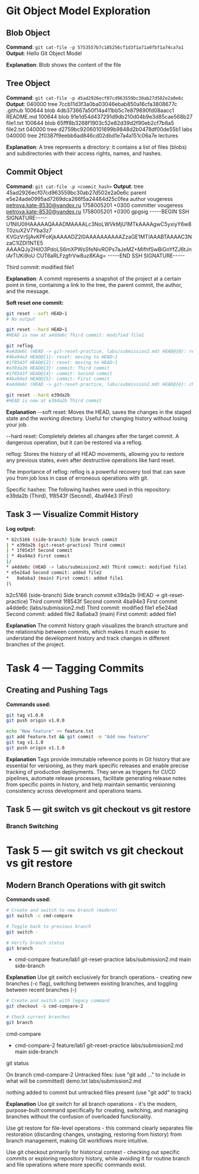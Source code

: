 # Git Object Model Exploration

## Blob Object
**Command**: `git cat-file -p 5753557b7c185256cf1d3f1a71a0fbf1a74ca7a1`
**Output**:
Hello Git Object Model

**Explanation**: Blob shows the content of the file

## Tree Object  
**Command**: `git cat-file -p 45ad2926ecf07cd963559bc30ab27d502e2a0e6c `
**Output**:
040000 tree 7ccb11d3f3a0ba03046ebab850a16cfa3808677c    .github
100644 blob 4db373667a50f14a411bb5c7e879690fd08aacc1    README.md
100644 blob 91e1d54d437291d9db210d04b9e3d85cae568b27    file1.txt
100644 blob 65fff8b3268f1903c52e82d39d2f90eb2cf7b8a5    file2.txt
040000 tree d2759bc92060101699b9848d2b0478df00de55b1    labs
040000 tree 2f0387f9eebb6ad846cd02dbd1e7a4a151c06a7e    lectures

**Explanation**: A tree represents a directory: it contains a list of files (blobs) and subdirectories with their access rights, names, and hashes.

## Commit Object
**Command**: `git cat-file -p <commit_hash>`
**Output**:
tree 45ad2926ecf07cd963559bc30ab27d502e2a0e6c
parent e5e24ade0995ad7269dca266f5a24484d25c0fea
author vougeress <petrova.kate-8530@yandex.ru> 1758005201 +0300
committer vougeress <petrova.kate-8530@yandex.ru> 1758005201 +0300
gpgsig -----BEGIN SSH SIGNATURE-----
 U1NIU0lHAAAAAQAAADMAAAALc3NoLWVkMjU1MTkAAAAgwC5yxiyY6w8T0ziuX2V7Yba3z7
 KVGzVrSjAvKPFoKjkAAAADZ2l0AAAAAAAAAAZzaGE1MTIAAABTAAAAC3NzaC1lZDI1NTE5
 AAAAQJy2HilO3PdoLS6mXPWsSfeNivROPs7aJeMZ+MifhfSwBiGnYfZJ6tJniArTUKi9oU
 CUT6aRLFzgfrVw8uz8KAg=
 -----END SSH SIGNATURE-----

Third commit: modified file1

**Explanation**: A commit represents a snapshot of the project at a certain point in time, containing a link to the tree, the parent commit, the author, and the message.


**Soft reset one commit:**
```bash
git reset --soft HEAD~1
# No output
```


```bash
git reset --hard HEAD~1
#HEAD is now at a4dde6c Third commit: modified file1
```

```bash
git reflog
#a4dde6c (HEAD -> git-reset-practice, labs/submission2.md) HEAD@{0}: reset: moving to HEAD~1
#4ba94e3 HEAD@{1}: reset: moving to HEAD~1
#1f8543f HEAD@{2}: reset: moving to HEAD~1
#e39da2b HEAD@{3}: commit: Third commit
#1f8543f HEAD@{4}: commit: Second commit
#4ba94e3 HEAD@{5}: commit: First commit
#a4dde6c (HEAD -> git-reset-practice, labs/submission2.md) HEAD@{6}: checkout: moving from labs/submission2.md to git-reset-practice
```


```bash
git reset --hard e39da2b
#HEAD is now at e39da2b Third commit
```

**Explanation**
--soft reset: Moves the HEAD, saves the changes in the staged state and the working directory. Useful for changing history without losing your job.

--hard reset: Completely deletes all changes after the target commit. A dangerous operation, but it can be restored via a reflog.

reflog: Stores the history of all HEAD movements, allowing you to restore any previous states, even after destructive operations like hard reset.

The importance of reflog: reflog is a powerful recovery tool that can save you from job loss in case of erroneous operations with git.

Specific hashes: The following hashes were used in this repository: e39da2b (Third), 1f8543f (Second), 4ba94e3 (First)

## Task 3 — Visualize Commit History

**Log output:**

```bash
* b2c5166 (side-branch) Side branch commit
| * e39da2b (git-reset-practice) Third commit
| * 1f8543f Second commit
| * 4ba94e3 First commit
|/  
* a4dde6c (HEAD -> labs/submission2.md) Third commit: modified file1
* e5e24ad Second commit: added file2
*   8a6aba3 (main) First commit: added file1
|\  
```


b2c5166 (side-branch) Side branch commit
e39da2b (HEAD -> git-reset-practice) Third commit
1f8543f Second commit
4ba94e3 First commit
a4dde6c (labs/submission2.md) Third commit: modified file1
e5e24ad Second commit: added file2
8a6aba3 (main) First commit: added file1

**Explanation**
The commit history graph visualizes the branch structure and the relationship between commits, which makes it much easier to understand the development history and track changes in different branches of the project.


# Task 4 — Tagging Commits

## Creating and Pushing Tags

**Commands used:**
```bash
git tag v1.0.0
git push origin v1.0.0

echo "New feature" >> feature.txt
git add feature.txt && git commit -m "Add new feature"
git tag v1.1.0
git push origin v1.1.0
```

**Explanation**
Tags provide immutable reference points in Git history that are essential for versioning, as they mark specific releases and enable precise tracking of production deployments. They serve as triggers for CI/CD pipelines, automate release processes, facilitate generating release notes from specific points in history, and help maintain semantic versioning consistency across development and operations teams.

## Task 5 — git switch vs git checkout vs git restore

### Branch Switching


# Task 5 — git switch vs git checkout vs git restore

## Modern Branch Operations with git switch

**Commands used:**
```bash
# Create and switch to new branch (modern)
git switch -c cmd-compare

# Toggle back to previous branch
git switch -

# Verify branch status
git branch
```
* cmd-compare
  feature/lab1
  git-reset-practice
  labs/submission2.md
  main
  side-branch

**Explanation**
  Use git switch exclusively for branch operations - creating new branches (-c flag), switching between existing branches, and toggling between recent branches (-)



  ```bash
# Create and switch with legacy command
git checkout -b cmd-compare-2

# Check current branches
git branch
```

  cmd-compare
* cmd-compare-2
  feature/lab1
  git-reset-practice
  labs/submission2.md
  main
  side-branch



 git status


 On branch cmd-compare-2
Untracked files:
  (use "git add <file>..." to include in what will be committed)
        demo.txt
        labs/submission2.md

nothing added to commit but untracked files present (use "git add" to track)


**Explanation**
Use git switch for all branch operations - it's the modern, purpose-built command specifically for creating, switching, and managing branches without the confusion of overloaded functionality.

Use git restore for file-level operations - this command clearly separates file restoration (discarding changes, unstaging, restoring from history) from branch management, making Git workflows more intuitive.

Use git checkout primarily for historical context - checking out specific commits or exploring repository history, while avoiding it for routine branch and file operations where more specific commands exist.